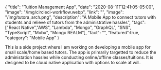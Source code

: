 {
"title": "Tuition Management App",
"date": "2020-08-11T12:41:05-05:00",
"image": "/img/circleci-workflow.webp",
"link": "",
"image": "/img/tutora_arch.png",
"description": "A Mobile App to connect tutors with students and relieve of tutors from the administrative hassles",
"tags": ["React Native","AWS", "Lambda", "Mongo", "GraphQL", "SNS", "TypeScript", "Mobx", "Mongo REALM"],
"fact": "",
"featured":true,
"category": "Mobile App"
}

This is a side project where I am working on developing a mobile app for small scale/home based tutors. The app is primarily targetted to reduce the administation hassles while conducting online/offline classes/tuitions. It is designed to be cloud native application with options to scale at will.
